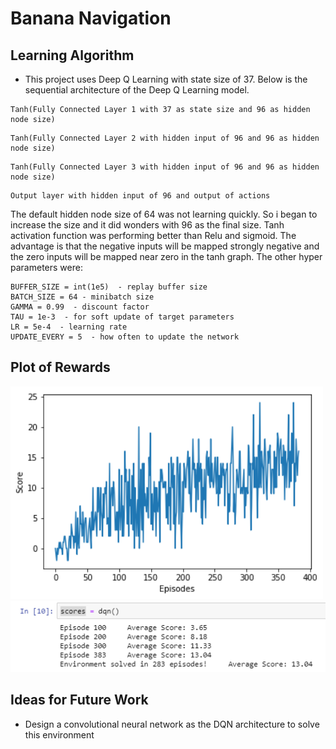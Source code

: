 # Banana Navigation

## Learning Algorithm
 
* This project uses Deep Q Learning with state size of 37. Below is the sequential architecture of the Deep Q Learning model.

```
Tanh(Fully Connected Layer 1 with 37 as state size and 96 as hidden node size)
```
```
Tanh(Fully Connected Layer 2 with hidden input of 96 and 96 as hidden node size)
```
```
Tanh(Fully Connected Layer 3 with hidden input of 96 and 96 as hidden node size)
```
```
Output layer with hidden input of 96 and output of actions
```

The default hidden node size of 64 was not learning quickly. So i began to increase the size and it did wonders with 96 as the final size.
Tanh activation function was performing better than Relu and sigmoid. The advantage is that the negative inputs will be mapped strongly negative and the zero inputs will be mapped near zero in the tanh graph.
The other hyper parameters were:

```
BUFFER_SIZE = int(1e5)  - replay buffer size
BATCH_SIZE = 64 - minibatch size
GAMMA = 0.99  - discount factor
TAU = 1e-3  - for soft update of target parameters
LR = 5e-4  - learning rate
UPDATE_EVERY = 5  - how often to update the network
```

## Plot of Rewards

<img src="/graph.png" width=500 px />

<img src="/Avg score.png" width=700 px/>


## Ideas for Future Work

* Design a convolutional neural network as the DQN architecture to solve this environment 
